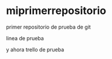 # miprimerrepositorio
primer repositorio de prueba de git

linea de prueba

y ahora trello de prueba
